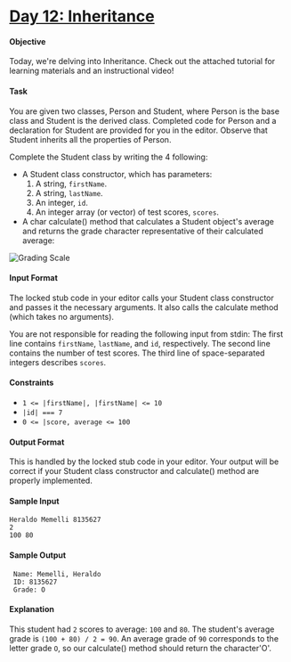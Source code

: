 # [Day 12: Inheritance](https://www.hackerrank.com/challenges/30-inheritance/problem)

#### Objective
Today, we're delving into Inheritance. Check out the attached tutorial for learning materials and an instructional video!

#### Task
You are given two classes, Person and Student, where Person is the base class and Student is the derived class. Completed code for Person and a declaration for Student are provided for you in the editor. Observe that Student inherits all the properties of Person.

Complete the Student class by writing the 4 following:

- A Student class constructor, which has  parameters:
  1. A string, `firstName`.
  2. A string, `lastName`.
  3. An integer, `id`.
  4. An integer array (or vector) of test scores, `scores`.
- A char calculate() method that calculates a Student object's average and returns the grade character representative of their calculated average:

![Grading Scale](https://s3.amazonaws.com/hr-challenge-images/17165/1458142706-3073bc9143-Grading.png)

#### Input Format
The locked stub code in your editor calls your Student class constructor and passes it the necessary arguments. It also calls the calculate method (which takes no arguments).

You are not responsible for reading the following input from stdin: 
The first line contains `firstName`, `lastName`, and `id`, respectively. The second line contains the number of test scores. The third line of space-separated integers describes `scores`.

#### Constraints
- `1 <= |firstName|, |firstName| <= 10`
- `|id| === 7`
- `0 <= |score, average <= 100`

#### Output Format
This is handled by the locked stub code in your editor. Your output will be correct if your Student class constructor and calculate() method are properly implemented.

#### Sample Input
```
Heraldo Memelli 8135627
2
100 80
```

#### Sample Output
```
 Name: Memelli, Heraldo
 ID: 8135627
 Grade: O
```

#### Explanation
This student had `2` scores to average: `100` and `80`. The student's average grade is `(100 + 80) / 2 = 90`. An average grade of `90` corresponds to the letter grade `O`, so our calculate() method should return the character'O'.